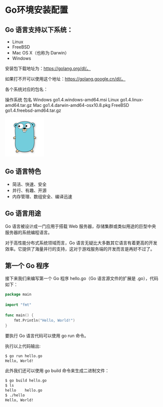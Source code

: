 # Go环境安装配置

## Go 语言支持以下系统：

* Linux
* FreeBSD
* Mac OS X（也称为 Darwin）
* Windows

安装包下载地址为：https://golang.org/dl/。

如果打不开可以使用这个地址：https://golang.google.cn/dl/。

各个系统对应的包名：

操作系统	包名
Windows	go1.4.windows-amd64.msi
Linux	go1.4.linux-amd64.tar.gz
Mac	go1.4.darwin-amd64-osx10.8.pkg
FreeBSD	go1.4.freebsd-amd64.tar.gz


![img](static/img/go.png)

## Go 语言特色

* 简洁、快速、安全
* 并行、有趣、开源
* 内存管理、数组安全、编译迅速

## Go 语言用途

Go 语言被设计成一门应用于搭载 Web 服务器，存储集群或类似用途的巨型中央服务器的系统编程语言。

对于高性能分布式系统领域而言，Go 语言无疑比大多数其它语言有着更高的开发效率。它提供了海量并行的支持，这对于游戏服务端的开发而言是再好不过了。

## 第一个 Go 程序

接下来我们来编写第一个 Go 程序 hello.go（Go 语言源文件的扩展是 .go），代码如下：

```go
package main

import "fmt"

func main() {
    fmt.Println("Hello, World!")
}
```

要执行 Go 语言代码可以使用 go run 命令。

执行以上代码输出:

```shell
$ go run hello.go 
Hello, World!
```
此外我们还可以使用 go build 命令来生成二进制文件：

```shell
$ go build hello.go 
$ ls
hello    hello.go
$ ./hello 
Hello, World!
```
